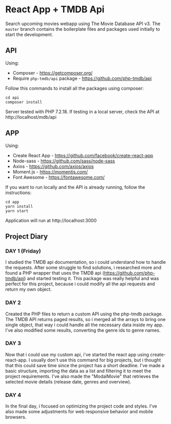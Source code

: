 # React App + TMDB Api
Search upcoming movies webapp using The Movie Database API v3.
The `master` branch contains the boilerplate files and packages used initially to start the development.

## API
Using:
- Composer - https://getcomposer.org/
- Require `php-tmdb/api` package - https://github.com/php-tmdb/api

Follow this commands to install all the packages using composer:
```
cd api
composer install
```
Server tested with PHP 7.2.18. If testing in a local server, check the API at http://localhost/mdb/api

## APP
Using:
- Create React App - https://github.com/facebook/create-react-app
- Node-sass - https://github.com/sass/node-sass
- Axios - https://github.com/axios/axios
- Moment.js - https://momentjs.com/
- Font Awesome - https://fontawesome.com/

If you want to run locally and the API is already running, follow the instructions:
```
cd app
yarn install
yarn start
```
Application will run at http://localhost:3000


## Project Diary

### DAY 1 (Friday)
I studied the TMDB api documentation, so i could understand how to handle the requests. After some struggle to find solutions, i researched more and found a PHP wrapper that uses the TMDB api (https://github.com/php-tmdb/api) and started testing it. This package was really helpful and was perfect for this project, because i could modify all the api requests and return my own object.

### DAY 2
Created the PHP files to return a custom API using the php-tmdb package. The TMDB API returns paged results, so i merged all the arrays to bring one single object, that way i could handle all the necessary data inside my app. I've also modified some results, converting the genre ids to genre names.

### DAY 3
Now that i could use my custom api, i've started the react app using create-react-app. I usually don't use this command for big projects, but i thought that this could save time since the project has a short deadline. I've made a basic structure, importing the data as a list and filtering it to meet the project requirements. I've also made the "ModalMovie" that retrieves the selected movie details (release date, genres and overview).

### DAY 4 
In the final day, i focused on optimizing the project code and styles. I've also made some adjustments for web responsive behavior and mobile browsers.
